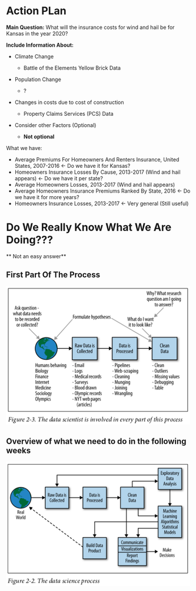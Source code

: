 # Action PLan 

**Main Question:** What will the insurance costs for wind and hail be for Kansas in the
year 2020?

**Include Information About:**

*   Climate Change
    *   Battle of the Elements Yellow Brick Data
    
*   Population Change
    *   ?

*   Changes in costs due to cost of construction
    *   Property Claims Services (PCS) Data
    
*   Consider other Factors (Optional)
    *   **Not optional**

What we have:

*   Average Premiums For Homeowners And Renters Insurance, United States, 2007-2016 <- Do we have it for Kansas?
*   Homeowners Insurance Losses By Cause, 2013-2017 (Wind and hail appears) <- Do we have it per state?
*   Average Homeowners Losses, 2013-2017 (Wind and hail appears) 
*   Average Homeowners Insurance Premiums Ranked By State, 2016 <- Do we have it for more years?
*   Homeowners Insurance Losses, 2013-2017 <- Very general (Still useful)

# Do We Really Know What We Are Doing???
** Not an easy answer**

## First Part Of The Process

<img src="media/role.png" width="500">


## Overview of what we need to do in the following weeks

<img src="media/process.png" width="500">